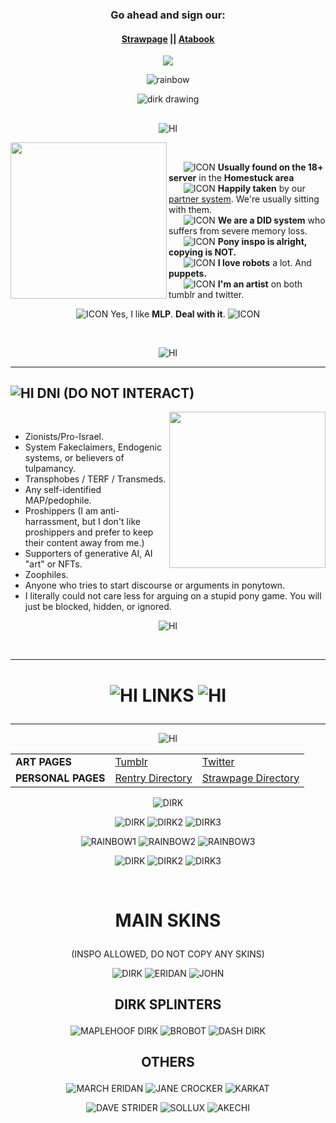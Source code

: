 ### <p align=center> Go ahead and sign our: </p>
#### <p align=center> [Strawpage](https://akechigoropersona.straw.page) || [Atabook](https://dirkuu.atabook.org)

*<p align=center>* ![](https://komarev.com/ghpvc/?username=dirkuu&color=f2a400)

*<p align=center>* ![rainbow](https://file.garden/ZclrkDwUoz3IMPJW/rainbowpixel10.gifv) 

*<p align=center>* ![dirk drawing](https://file.garden/ZclrkDwUoz3IMPJW/dirk-strider-homestuck%20(1).gif)

<h2>

  </p>
</h2>


*<p align=center>* ![HI](https://file.garden/ZclrkDwUoz3IMPJW/dirkstriderbanner.gifv)

<img src="https://file.garden/ZclrkDwUoz3IMPJW/dirk-strider-homestuck%20(2).gif" width="250" align="left">
&nbsp;&nbsp;&nbsp;&nbsp;

&nbsp;&nbsp;&nbsp;&nbsp;&nbsp; ![ICON](https://file.garden/ZclrkDwUoz3IMPJW/dirkicon.gifv) **Usually found on the 18+ server** in the **Homestuck area**       
&nbsp;&nbsp;&nbsp;&nbsp;&nbsp; ![ICON](https://file.garden/ZclrkDwUoz3IMPJW/dirkicon.gifv) **Happily taken** by our [partner system](https://github.com/Gatixan). We're usually sitting with them.            
&nbsp;&nbsp;&nbsp;&nbsp;&nbsp; ![ICON](https://file.garden/ZclrkDwUoz3IMPJW/dirkicon.gifv) **We are a DID system** who suffers from severe memory loss.              
&nbsp;&nbsp;&nbsp;&nbsp;&nbsp; ![ICON](https://file.garden/ZclrkDwUoz3IMPJW/dirkicon.gifv) **Pony inspo is alright, copying is NOT.**    
&nbsp;&nbsp;&nbsp;&nbsp;&nbsp; ![ICON](https://file.garden/ZclrkDwUoz3IMPJW/dirkicon.gifv) **I love robots** a lot. And **puppets.**            
&nbsp;&nbsp;&nbsp;&nbsp;&nbsp; ![ICON](https://file.garden/ZclrkDwUoz3IMPJW/dirkicon.gifv) **I'm an artist** on both tumblr and twitter.

*<p align=center>* ![ICON](https://file.garden/ZclrkDwUoz3IMPJW/rainbowpixel2.gifv) Yes, I like **MLP**. **Deal with it**. ![ICON](https://file.garden/ZclrkDwUoz3IMPJW/rainbowpixel1.gifv)

&nbsp;&nbsp;&nbsp;&nbsp;
*<p align=center>* ![HI](https://file.garden/ZclrkDwUoz3IMPJW/dstriderbanner2.gifv)
<br clear="all">

---
![HI](https://file.garden/ZclrkDwUoz3IMPJW/rainbowpixel9.gifv) **DNI (DO NOT INTERACT)**
-------------------------------------------------------------------------------
<img src="https://file.garden/ZclrkDwUoz3IMPJW/dirk-strider-homestuck%20(3).gif" width="250" align="right">
&nbsp;&nbsp;&nbsp;&nbsp;

 - Zionists/Pro-Israel.
 - System Fakeclaimers, Endogenic systems, or believers of tulpamancy.
 - Transphobes / TERF / Transmeds.
 - Any self-identified MAP/pedophile.
 - Proshippers (I am anti-harrassment, but I don't like proshippers and prefer to keep their content away from me.)
 - Supporters of generative AI, AI "art" or NFTs.
 - Zoophiles.
 - Anyone who tries to start discourse or arguments in ponytown.
 - I literally could not care less for arguing on a stupid pony game. You will just be blocked, hidden, or ignored.

*<p align=center>* ![HI](https://file.garden/ZclrkDwUoz3IMPJW/rainbowpixel5.gifv)

<br clear="all">

---
# <p align=center> ![HI](https://file.garden/ZclrkDwUoz3IMPJW/rainbowpixel3.gifv) LINKS ![HI](https://file.garden/ZclrkDwUoz3IMPJW/rainbowpixelflipped.gif)
---

*<p align=center>* ![HI](https://file.garden/ZclrkDwUoz3IMPJW/rainbowpixel8.gifv)

<table align="center">
  <tr>
    <td><b>ART PAGES</b></td>
    <td><a href="https://www.tumblr.com/foxxism">Tumblr</a></td>
    <td><a href="https://x.com/kavehtismed">Twitter</a></td>
  </tr>
  <tr>
    <td><b>PERSONAL PAGES</b></td>
    <td><a href="https://rentry.co/myriadstruth">Rentry Directory</a></td>
    <td><a href="https://akechigoropersona.straw.page">Strawpage Directory</a></td>
  </tr>
</table>

*<p align=center>* ![DIRK](https://file.garden/ZclrkDwUoz3IMPJW/0843505975ab783555fa7b4d694a2603e3dfa718.gifv) </p>
*<p align=center>* ![DIRK](https://file.garden/ZclrkDwUoz3IMPJW/dirklbinky1.gifv) ![DIRK2](https://file.garden/ZclrkDwUoz3IMPJW/dirkblinky2.pnj) ![DIRK3](https://file.garden/ZclrkDwUoz3IMPJW/dirkblinky3.pnj) </p>
*<p align=center>* ![RAINBOW1](https://file.garden/ZclrkDwUoz3IMPJW/rainbow1.gifv) ![RAINBOW2](https://file.garden/ZclrkDwUoz3IMPJW/rainbow2.gifv) ![RAINBOW3](https://file.garden/ZclrkDwUoz3IMPJW/rainbow3.pnj) </p>
*<p align=center>* ![DIRK](https://file.garden/ZclrkDwUoz3IMPJW/dstriderblinky6.gifv) ![DIRK2](https://file.garden/ZclrkDwUoz3IMPJW/dstriderblinky4.gifv) ![DIRK3](https://file.garden/ZclrkDwUoz3IMPJW/dirkstriderblinky5.gifv) </p>

<br clear="all">


# *<p align=center>* MAIN SKINS 
*<p align=center>* (INSPO ALLOWED, DO NOT COPY ANY SKINS)

*<p align=center>* ![DIRK](https://file.garden/ZclrkDwUoz3IMPJW/pony-town-sign%20my%20ata%20-%20sys-stand-fixed-padded-ponyplush-1x.png) ![ERIDAN](https://file.garden/ZclrkDwUoz3IMPJW/pony-town-wwhatevver%20-%20sys-stand-fixed-padded-1x.png) ![JOHN](https://file.garden/ZclrkDwUoz3IMPJW/pony-town-swagbert%20-%20sys-stand-fixed-padded-1x.png) </p>

## *<p align=center>* DIRK SPLINTERS

*<p align=center>* ![MAPLEHOOF DIRK](https://file.garden/ZclrkDwUoz3IMPJW/pony-town-mapledirk%20-%20sys-stand-fixed-padded-1x.png) ![BROBOT](https://file.garden/ZclrkDwUoz3IMPJW/pony-town-_%20sign%20my%20ata%20_-stand-fixed-padded-1x.png) ![DASH DIRK](https://file.garden/ZclrkDwUoz3IMPJW/pony-town-rainbow%20dirk%20-%20sys-stand-fixed-padded-ponyplush-1x.png) </p>

## *<p align=center>* OTHERS

*<p align=center>* ![MARCH ERIDAN](https://file.garden/ZclrkDwUoz3IMPJW/pony-town-march%20-%20sys-stand-fixed-padded-1x.png) ![JANE CROCKER](https://file.garden/ZclrkDwUoz3IMPJW/pony-town-Shucks%20buster!-stand-fixed-padded-toy123-1x.png) ![KARKAT](https://file.garden/ZclrkDwUoz3IMPJW/pony-town-kk-stand-fixed-padded-1x.png) </p>
*<p align=center>* ![DAVE STRIDER](https://file.garden/ZclrkDwUoz3IMPJW/pony-town-tg-stand-fixed-padded-1x.png) ![SOLLUX](https://file.garden/ZclrkDwUoz3IMPJW/pony-town-%E2%99%8A-stand-fixed-padded-1x.png) ![AKECHI](https://file.garden/ZclrkDwUoz3IMPJW/pony-town-kechi-stand-fixed-padded-1x.png) </p>
